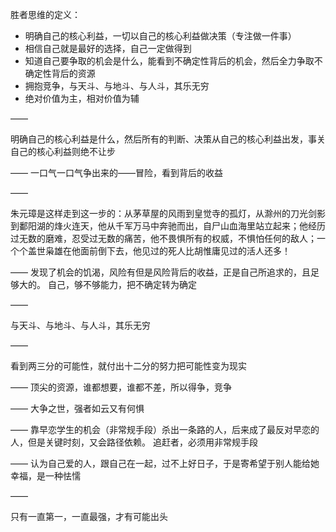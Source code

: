 胜者思维的定义：

- 明确自己的核心利益，一切以自己的核心利益做决策（专注做一件事）
- 相信自己就是最好的选择，自己一定做得到
- 知道自己要争取的机会是什么，能看到不确定性背后的机会，然后全力争取不确定性背后的资源
- 拥抱竞争，与天斗、与地斗、与人斗，其乐无穷
- 绝对价值为主，相对价值为辅

——

明确自己的核心利益是什么，然后所有的判断、决策从自己的核心利益出发，事关自己的核心利益则绝不让步

——
一口气一口气争出来的——冒险，看到背后的收益

——

朱元璋是这样走到这一步的：从茅草屋的风雨到皇觉寺的孤灯，从滁州的刀光剑影到鄱阳湖的烽火连天，他从千军万马中奔驰而出，自尸山血海里站立起来；他经历过无数的磨难，忍受过无数的痛苦，他不畏惧所有的权威，不惧怕任何的敌人；一个个盖世枭雄在他面前倒下去，他见过的死人比胡惟庸见过的活人还多！

——
发现了机会的饥渴，风险有但是风险背后的收益，正是自己所追求的，且足够大的。
自己，够不够能力，把不确定转为确定

——

与天斗、与地斗、与人斗，其乐无穷

——

看到两三分的可能性，就付出十二分的努力把可能性变为现实

——
顶尖的资源，谁都想要，谁都不差，所以得争，竞争

——
大争之世，强者如云又有何惧

——
靠早恋学生的机会（非常规手段）杀出一条路的人，后来成了最反对早恋的人，但是关键时刻，又会路径依赖。
追赶者，必须用非常规手段

——
认为自己爱的人，跟自己在一起，过不上好日子，于是寄希望于别人能给她幸福，是一种怯懦

——

只有一直第一，一直最强，才有可能出头
